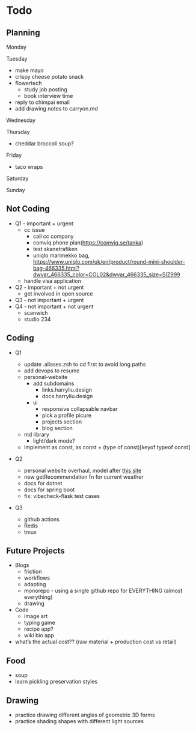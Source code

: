 # Todo

## Planning

Monday

Tuesday

- make mayo
- crispy cheese potato snack
- flowertech
  - study job posting
  - book interview time
- reply to chimpai email
- add drawing notes to carryon.md

Wednesday

Thursday

- cheddar broccoli soup?

Friday

- taco wraps

Saturday

Sunday

## Not Coding

- Q1 - important + urgent
  - cc issue
    - call cc company
    - comviq phone plan(https://comviq.se/tanka)
    - test skanetrafiken
    - uniqlo marimekko bag, https://www.uniqlo.com/uk/en/product/round-mini-shoulder-bag-466335.html?dwvar_466335_color=COL02&dwvar_466335_size=SIZ999
  - handle visa application
- Q2 - important + not urgent
  - get involved in open source
- Q3 - not important + urgent
- Q4 - not important + not urgent
  - scanwich
  - studio 234

## Coding

- Q1

  - update .aliases.zsh to cd first to avoid long paths
  - add devops to resume
  - personal-website
    - add subdomains
      - links.harryliu.design
      - docs.harryliu.design
    - ui
      - responsive collapsable navbar
      - pick a profile picure
      - projects section
      - blog section
  - md library
    - light/dark mode?
  - implement as const, as const + (type of const)[keyof typeof const]

- Q2
  - personal website overhaul, model after [this site](https://danielms.site/)
  - new getRecommendation fn for current weather
  - docs for dotnet
  - docs for spring boot
  - fix: vibecheck-flask test cases
- Q3
  - github actions
  - Redis
  - tmux

## Future Projects

- Blogs
  - friction
  - workflows
  - adapting
  - monorepo - using a single github repo for EVERYTHING (almost everything)
  - drawing
- Code
  - image art
  - typing game
  - recipe app?
  - wiki bio app
- what’s the actual cost?? (raw material + production cost vs retail)

## Food

- soup
- learn pickling preservation styles

## Drawing

- practice drawing different angles of geometric 3D forms
- practice shading shapes with different light sources
